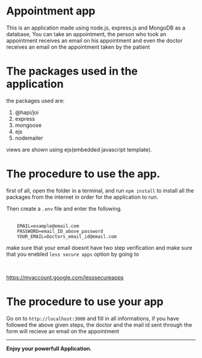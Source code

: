 # Appointment app

This is an application made using node.js, express.js and MongoDB as a database, You can take an appointment, the person who took an appointment receives an email on his appointment and even the doctor receives an email on the appointment taken by the patient

# The packages used in the application

the packages used are:
1. @hapi/joi
2. express
3. mongoose
4. ejs
5. nodemailer

views are shown using ejs(embedded javascript template).

# The procedure to use the app.

first of all, open the folder in a terminal, and run `npm install` to install all the packages from the internet in order for the application to run. 

Then create a `.env` file and enter the following.
<br>
<br>

```
    EMAIL=example@email.com
    PASSWORD=email_ID_above_password
    YOUR_EMAIL=Doctors_email_id@email.com
```

make sure that your email doesnt have two step verification
and make sure that you enebled `less secure apps` option by going to 

<br>

https://myaccount.google.com/lesssecureapps

# The procedure to use your app

Go on to `http://localhost:3000` and fill in all informations, if you have followed the above given steps, the doctor and the mail id sent through the form will recieve an email on the appointment

---

<b>Enjoy your powerfull Application.</b>
